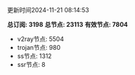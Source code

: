 更新时间2024-11-21 08:14:53

**总订阅: 3198**
**总节点: 23113**
**有效节点: 7804**
- v2ray节点: 5504
- trojan节点: 980
- ss节点: 1312
- ssr节点: 8
